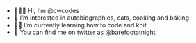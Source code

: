 - 🙋🏼‍♀️ Hi, I’m @cwcodes
- 🎇 I’m interested in autobiographies, cats, cooking and baking
- 💪🏼 I’m currently learning how to code and knit
- 📡 You can find me on twitter as @barefootatnight

<!---
cwcodes/cwcodes is a ✨ special ✨ repository because its `README.md` (this file) appears on your GitHub profile.
You can click the Preview link to take a look at your changes.
--->
